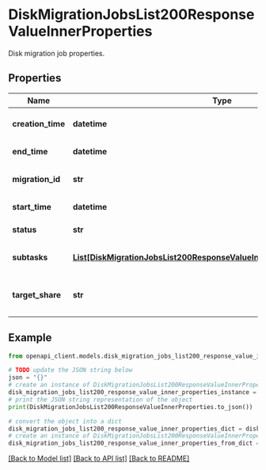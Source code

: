 # DiskMigrationJobsList200ResponseValueInnerProperties

Disk migration job properties.

## Properties

Name | Type | Description | Notes
------------ | ------------- | ------------- | -------------
**creation_time** | **datetime** | The job creation time. | [optional] [readonly] 
**end_time** | **datetime** | The job end time. | [optional] [readonly] 
**migration_id** | **str** | The disk migration id. | [optional] 
**start_time** | **datetime** | The job start time. | [optional] [readonly] 
**status** | **str** | Migration job status. | [optional] 
**subtasks** | [**List[DiskMigrationJobsList200ResponseValueInnerPropertiesSubtasksInner]**](DiskMigrationJobsList200ResponseValueInnerPropertiesSubtasksInner.md) | List of disk migration tasks. | [optional] 
**target_share** | **str** | The target share of migration job. | [optional] [readonly] 

## Example

```python
from openapi_client.models.disk_migration_jobs_list200_response_value_inner_properties import DiskMigrationJobsList200ResponseValueInnerProperties

# TODO update the JSON string below
json = "{}"
# create an instance of DiskMigrationJobsList200ResponseValueInnerProperties from a JSON string
disk_migration_jobs_list200_response_value_inner_properties_instance = DiskMigrationJobsList200ResponseValueInnerProperties.from_json(json)
# print the JSON string representation of the object
print(DiskMigrationJobsList200ResponseValueInnerProperties.to_json())

# convert the object into a dict
disk_migration_jobs_list200_response_value_inner_properties_dict = disk_migration_jobs_list200_response_value_inner_properties_instance.to_dict()
# create an instance of DiskMigrationJobsList200ResponseValueInnerProperties from a dict
disk_migration_jobs_list200_response_value_inner_properties_from_dict = DiskMigrationJobsList200ResponseValueInnerProperties.from_dict(disk_migration_jobs_list200_response_value_inner_properties_dict)
```
[[Back to Model list]](../README.md#documentation-for-models) [[Back to API list]](../README.md#documentation-for-api-endpoints) [[Back to README]](../README.md)


